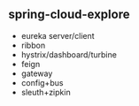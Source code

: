 ## spring-cloud-explore

* eureka server/client
* ribbon
* hystrix/dashboard/turbine
* feign
* gateway
* config+bus
* sleuth+zipkin
